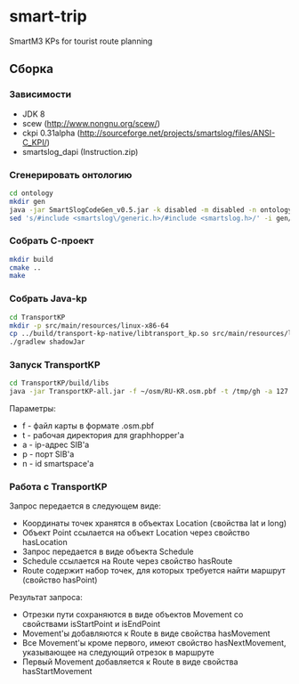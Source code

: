 # smart-trip
SmartM3 KPs for tourist route planning

## Сборка
### Зависимости
* JDK 8
* scew (http://www.nongnu.org/scew/)
* ckpi 0.31alpha (http://sourceforge.net/projects/smartslog/files/ANSI-C_KPI/)
* smartslog_dapi (Instruction.zip)

### Сгенерировать онтологию
```bash
cd ontology
mkdir gen
java -jar SmartSlogCodeGen_v0.5.jar -k disabled -m disabled -n ontology -o gen etourism.owl
sed 's/#include <smartslog\/generic.h>/#include <smartslog.h>/' -i gen/ontology.h
```

### Собрать С-проект
```bash
mkdir build
cmake ..
make
```

### Собрать Java-kp
```bash
cd TransportKP
mkdir -p src/main/resources/linux-x86-64
cp ../build/transport-kp-native/libtransport_kp.so src/main/resources/linux-x86-64
./gradlew shadowJar
```

### Запуск TransportKP
```bash
cd TransportKP/build/libs
java -jar TransportKP-all.jar -f ~/osm/RU-KR.osm.pbf -t /tmp/gh -a 127.0.0.1 -p 10010 -n X
```

Параметры:
* f - файл карты в формате .osm.pbf
* t - рабочая директория для graphhopper'а
* a - ip-адрес SIB'а
* p - порт SIB'а
* n - id smartspace'а

### Работа с TransportKP

Запрос передается в следующем виде:
* Координаты точек хранятся в объектах Location (свойства lat и long)
* Объект Point ссылается на объект Location через свойство hasLocation
* Запрос передается в виде объекта Schedule
* Schedule ссылается на Route через свойство hasRoute
* Route содержит набор точек, для которых требуется найти маршрут (свойство hasPoint)

Результат запроса:
* Отрезки пути сохраняются в виде объектов Movement со свойствами isStartPoint и isEndPoint
* Movement'ы добавляются к Route в виде свойства hasMovement
* Все Movement'ы кроме первого, имеют свойство hasNextMovement, указывающее на следующий отрезок в маршруте
* Первый Movement добавляется к Route в виде свойства hasStartMovement
